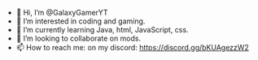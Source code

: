 - 👋 Hi, I’m @GalaxyGamerYT
- 👀 I’m interested in coding and gaming.
- 🌱 I’m currently learning Java, html, JavaScript, css.
- 💞️ I’m looking to collaborate on mods.
- 📫 How to reach me: on my discord: https://discord.gg/bKUAgezzW2

<!---
GalaxyGamerYT/GalaxyGamerYT is a ✨ special ✨ repository because its `README.md` (this file) appears on your GitHub profile.
You can click the Preview link to take a look at your changes.
--->
